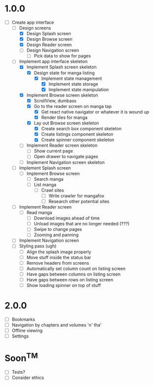 # 1.0.0

* [ ] Create app interface
  * [ ] Design screens
    * [x] Design Splash screen
    * [x] Design Browse screen
    * [x] Design Reader screen
    * [ ] Design Navigation screen
      * [ ] Pick data to show for pages
  * [ ] Implement app interface skeleton
    * [x] Implement Splash screen skeleton
      * [x] Design state for manga listing
        * [x] Implement state management
          * [x] Implement state storage
          * [x] Implement state manipulation
    * [x] Implement Browse screen skeleton
      * [x] ScrollView, dumbass
      * [x] Go to the reader screen on manga tap
        * [x] Get react native navigator or whatever it is wound up
        * [x] Render tiles for manga
      * [x] Lay out Browse screen skeleton
        * [x] Create search box component skeleton
        * [x] Create listings component skeleton
        * [x] Create spinner component skeleton
    * [ ] Implement Reader screen skeleton
      * [ ] Show current page
      * [ ] Open drawer to navigate pages
    * [ ] Implement Navigation screen skeleton
  * [ ] Implement Splash screen
    * [ ] Implement Browse screen
      * [ ] Search manga
      * [ ] List manga
        * [ ] Crawl sites
          * [ ] Write crawler for mangafox
          * [ ] Research other potential sites
  * [ ] Implement Reader screen
    * [ ] Read manga
      * [ ] Download images ahead of time
      * [ ] Unload images that are no longer needed (???)
      * [ ] Swipe to change pages
      * [ ] Zooming and panning
  * [ ] Implement Navigation screen
  * [ ] Styling pass (ugh)
    * [ ] Align the splash image properly
    * [ ] Move stuff inside the status bar
    * [ ] Remove headers from screens
    * [ ] Automatically set column count on listing screen
    * [ ] Have gaps between columns on listing screen
    * [ ] Have gaps between rows on listing screen
    * [ ] Show loading spinner on top of stuff

# 2.0.0

* [ ] Bookmarks
* [ ] Navigation by chapters and volumes 'n' tha'
* [ ] Offline viewing
* [ ] Settings

# Soon<sup>TM</sup>

* [ ] Tests?
* [ ] Consider ethics
